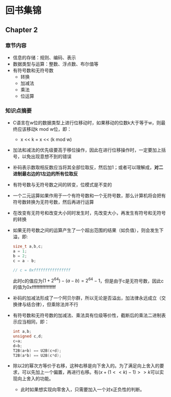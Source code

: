 # 回书集锦
## Chapter 2
### 章节内容
- 信息的存储：规则、编码、表示
- 数据类型与运算：整数、浮点数、布尔值等
- 有符号数和无符号数
    - 转换
    - 加减法
    - 乘法
    - 位运算
### 知识点摘要
- C语言在w位的数据类型上进行位移动时，如果移动的位数k大于等于w，则最终应该移动k mod w位，即：
  - x << k = x << (k mod w)   

- 加法和减法的优先级要高于移位操作，因此在进行位移操作时，一定要加上括号，以免出现意想不到的错误

- 补码表示数取相反数应当将其全部位取反，然后加1；或者可以理解成，**对二进制最右边的1左边的所有位取反**

- 有符号数与无符号数之间的转变，位模式是不变的

- 一个二元运算如果作用于一个有符号数和一个无符号数，那么计算机将会把有符号数转换为无符号数，然后再进行运算

- 在改变有无符号和改变大小同时发生时，先改变大小，再发生有符号和无符号的转换

- 如果无符号数之间的运算产生了一个超出范围的结果（如负值），则会发生下溢，即:
    ```c++
    size_t a,b,c;
    a = 1;
    b = 2;
    c = a - b;

    // c = 0xffffffffffffffff
    ```
    此时c的值应为$(1+2^{64})-(a-b) = 2^{64} - 1$，但是由于c是无符号数，因此c的值为0xffffffffffffffff

- 补码的加减法形成了一个阿贝尔群，所以无论是否溢出，加法律永远成立（交换律与结合律），但乘除法并不行

- 有符号数和无符号数的加减法、乘法具有位级等价性，截断后的乘法二进制表示应当相同，即：
    ```c++
    int a,b;
    unsigned c,d;
    c=a;
    d=b;
    T2B(a+b) == U2B(c+d);
    T2B(a*b) == U2B(c*d);    
    ```

- 除以2的幂次方等价于右移，这种右移是向下舍入的。为了满足向上舍入的要求，可以先加上一个偏置，再进行右移。有$(x+(1<<k)-1)>>k$可以实现向上舍入的功能。
    - 此时如果想实现向零舍入，只需要加入一个对x正负性的判断。